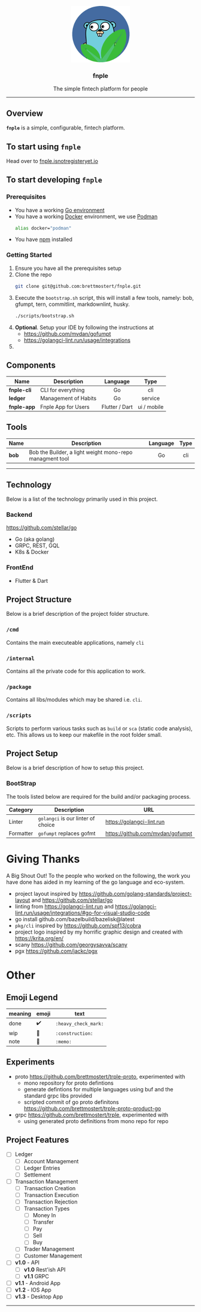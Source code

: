 <p align="center">
  <img alt="golangci-lint logo" src="static/images/fnple-go-logo.png" height="150" />
  <h3 align="center">fnple</h3>
  <p align="center">The simple fintech platform for people</p>
</p>
<a name="readme-top"></a>

---

## Overview

**`fnple`** is a simple, configurable, fintech platform.

## To start using `fnple`

Head over to [fnple.isnotregisteryet.io](http://sorry)

## To start developing `fnple`
### Prerequisites

- You have a working [Go environment](https://go.dev/doc/install)
- You have a working [Docker](https://docs.docker.com/engine) environment, we use [Podman](https://podman.io)
  ```sh
  alias docker="podman"
  ```
- You have [npm](https://nodejs.org/) installed

### Getting Started

1. Ensure you have all the prerequisites setup
2. Clone the repo
    ```sh
    git clone git@github.com:brettmostert/fnple.git
    ```
3. Execute the `bootstrap.sh` script, this will install a few tools, namely: bob, gfumpt, tern, commitlint, markdownlint, husky.
   ```sh
   ./scripts/bootstrap.sh
   ```
4. **Optional**. Setup your IDE by following the instructions at
    - https://github.com/mvdan/gofumpt
    - https://golangci-lint.run/usage/integrations
5.

<!-- Use `bob` to run `fnple`.

```sh
bob exec run-local
``` -->

## Components

| Name          | Description          |    Language    |    Type     |
| ------------- | -------------------- | :------------: | :---------: |
| **fnple-cli** | CLI for everything   |       Go       |     cli     |
| **ledger**     | Management of Habits |       Go       |   service   |
| **fnple-app** | Fnple App for Users  | Flutter / Dart | ui / mobile |

## Tools

| Name    | Description                                              | Language | Type  |
| ------- | -------------------------------------------------------- | :------: | :---: |
| **bob** | Bob the Builder, a light weight mono-repo managment tool |    Go    |  cli  |

---

## Technology

Below is a list of the technology primarily used in this project.

### Backend

https://github.com/stellar/go

- Go (aka golang)
- GRPC, REST, GQL
- K8s & Docker

### FrontEnd

- Flutter & Dart

## Project Structure

Below is a brief description of the project folder structure.

### `/cmd`

Contains the main executeable applications, namely `cli`

### `/internal`

Contains all the private code for this application to work.

### `/package`

Contains all libs/modules which may be shared i.e. `cli`.

### `/scripts`

Scripts to perform various tasks such as `build` or `sca` (static code analysis), etc. This allows us to keep our makefile in the root folder small.

## Project Setup

Below is a brief description of how to setup this project.

### BootStrap

The tools listed below are required for the build and/or packaging process.

| Category | Description                        | URL                       |
| -------- | ---------------------------------- | ------------------------- |
| Linter   | `golangci` is our linter of choice | https://golangci-lint.run |
| Formatter| `gofumpt` replaces gofmt           | https://github.com/mvdan/gofumpt |

# Giving Thanks

A Big Shout Out! To the people who worked on the following, the work you have done has aided in my learning of the go language and eco-system.

- project layout inspired by <https://github.com/golang-standards/project-layout> and <https://github.com/stellar/go>
- linting from <https://golangci-lint.run> and <https://golangci-lint.run/usage/integrations/#go-for-visual-studio-code>
- go install github.com/bazelbuild/bazelisk@latest
- `pkg/cli` inspired by <https://github.com/spf13/cobra>
- project logo inspired by my horrific graphic design and created with <https://krita.org/en/>
- scany <https://github.com/georgysavva/scany>
- pgx <https://github.com/jackc/pgx>

# Other

## Emoji Legend

| meaning | emoji              | text                 |
| ------- | ------------------ | -------------------- |
| done    | :heavy_check_mark: | `:heavy_check_mark:` |
| wip     | :construction:     | `:construction:`     |
| note    | :memo:             | `:memo:`             |

## Experiments

- proto <https://github.com/brettmostert/trple-proto>, experimented with
  - mono repository for proto defintions
  - generate defintions for multiple languages using buf and the standard grpc libs provided
  - scripted commit of go proto definitons <https://github.com/brettmostert/trple-proto-product-go>
- grpc <https://github.com/brettmostert/trple>, experimented with
  - using generated proto definitions from mono repo for repo

## Project Features
- [ ] Ledger
  - [ ] Account Management
  - [ ] Ledger Entries
  - [ ] Settlement
- [ ] Transaction Management
  - [ ] Transaction Creation
  - [ ] Transaction Execution
  - [ ] Transaction Rejection
  - [ ] Transaction Types
    - [ ] Money In
    - [ ] Transfer
    - [ ] Pay
    - [ ] Sell
    - [ ] Buy
  - [ ] Trader Management
  - [ ] Customer Management
- [ ] **v1.0** - API
  - [ ] **v1.0** Rest'ish API
  - [ ] **v1.1** GRPC
- [ ] **v1.1** - Android App
- [ ] **v1.2** - IOS App
- [ ] **v1.3** - Desktop App

---
